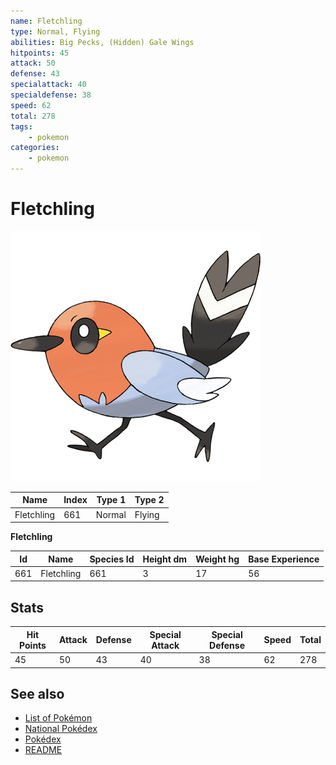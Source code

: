 ```yaml
---
name: Fletchling
type: Normal, Flying
abilities: Big Pecks, (Hidden) Gale Wings
hitpoints: 45
attack: 50
defense: 43
specialattack: 40
specialdefense: 38
speed: 62
total: 278
tags:
    - pokemon
categories:
    - pokemon
---
```


# Fletchling


![Fletchling](images/661.png)

| **Name** | **Index** | **Type 1** | **Type 2** |
|----|----|----|----|
| Fletchling | 661 | Normal | Flying  |

**Fletchling** 




| **Id** | **Name** | **Species Id** | **Height dm** | **Weight hg** | **Base Experience** |
|--------|----------|----------------|------------|------------|---------------------|
| 661 | Fletchling | 661 | 3 | 17 | 56 |



## Stats

| **Hit Points** | **Attack** | **Defense** | **Special Attack** | **Special Defense** | **Speed** | **Total** |
|----------------|------------|-------------|--------------------|---------------------|-----------|-----------|
| 45 | 50 | 43 | 40 | 38 | 62 | 278 |

## See also

- [List of Pokémon](../pokemon.md)
- [National Pokédex](../national_pokedex.md)
- [Pokédex](../pokedex.md)
- [README](../README.md)
